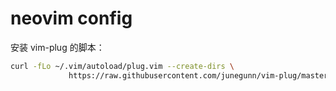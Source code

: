 # neovim config

安装 vim-plug 的脚本：
```sh
curl -fLo ~/.vim/autoload/plug.vim --create-dirs \
             https://raw.githubusercontent.com/junegunn/vim-plug/master/plug.vim
```
